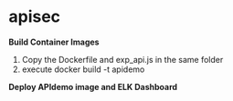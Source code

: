 # apisec

<b>Build Container Images </b> 

1) Copy the Dockerfile and exp_api.js in the same folder 
2) execute  docker build -t apidemo


<b> Deploy APIdemo image and ELK Dashboard </b>
